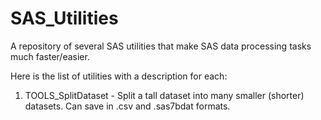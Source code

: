 # SAS_Utilities
A repository of several SAS utilities that make SAS data processing tasks much faster/easier.

Here is the list of utilities with a description for each:

1. TOOLS_SplitDataset - Split a tall dataset into many smaller (shorter) datasets.  Can save in .csv and .sas7bdat formats.